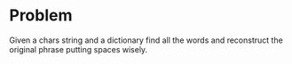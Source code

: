 # Problem

Given a chars string and a dictionary find all the words and reconstruct the original phrase putting spaces wisely.

